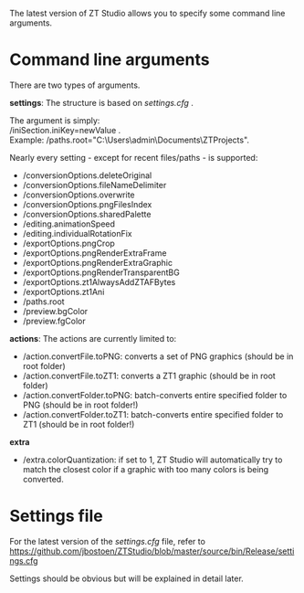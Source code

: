 The latest version of ZT Studio allows you to specify some command line arguments. 

# Command line arguments 
There are two types of arguments. 

**settings**: 
The structure is based on _settings.cfg_ . 

The argument is simply:  
/iniSection.iniKey=newValue .  
Example: /paths.root="C:\Users\admin\Documents\ZTProjects".  

Nearly every setting - except for recent files/paths - is supported:

* /conversionOptions.deleteOriginal
* /conversionOptions.fileNameDelimiter
* /conversionOptions.overwrite
* /conversionOptions.pngFilesIndex
* /conversionOptions.sharedPalette
* /editing.animationSpeed
* /editing.individualRotationFix
* /exportOptions.pngCrop
* /exportOptions.pngRenderExtraFrame
* /exportOptions.pngRenderExtraGraphic
* /exportOptions.pngRenderTransparentBG
* /exportOptions.zt1AlwaysAddZTAFBytes
* /exportOptions.zt1Ani
* /paths.root
* /preview.bgColor
* /preview.fgColor

**actions**:
The actions are currently limited to:
* /action.convertFile.toPNG: converts a set of PNG graphics (should be in root folder)
* /action.convertFile.toZT1: converts a ZT1 graphic (should be in root folder)
* /action.convertFolder.toPNG: batch-converts entire specified folder to PNG (should be in root folder!)
* /action.convertFolder.toZT1: batch-converts entire specified folder to ZT1 (should be in root folder!)


**extra**
* /extra.colorQuantization: if set to 1, ZT Studio will automatically try to match the closest color if a graphic with too many colors is being converted.

# Settings file
For the latest version of the _settings.cfg_ file, refer to 
https://github.com/jbostoen/ZTStudio/blob/master/source/bin/Release/settings.cfg

Settings should be obvious but will be explained in detail later.